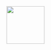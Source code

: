 <div id="header" align="center">
  <img src="https://media.giphy.com/media/5r5J4JD9miis/giphy.gif"https://media.giphy.com/media/WRuBiZKB6xgsS9DrFA/giphy.gif" width="100"/>
</div>
